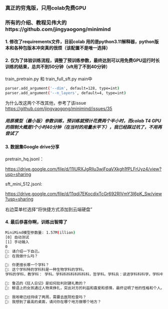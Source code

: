 ### 真正的穷鬼版，只用colab免费GPU
### 所有的介绍、教程见伟大的https://github.com/jingyaogong/minimind

#### 1. 修改了requirements文件，目前colab 用的是python3.11解释器，python版本和各种包版本冲突真的很烦（该配置不是唯一选择）


#### 2. 仅为了体验训练流程，调整了预训练参数，最终达到可以用免费GPU运行时长训练的结果，总共不到50分钟（sft用了不到40分钟）
train_pretrain.py 和 train_full_sft.py main中
```bash
parser.add_argument('--dim', default=128, type=int)
parser.add_argument('--n_layers', default=4, type=int)
```

为什么改这两个不改其他，参考了该issue https://github.com/jingyaogong/minimind/issues/35
##### 用原模型（最小版）参数训练，预训练就预计花费两个半小时，而colab T4 GPU的限制大概是1个小时40分钟（在当时的用量水平下），我已经踩过坑了，不用再尝试了

#### 3. 数据集Google drive分享
pretrain_hq.jsonl：

https://drive.google.com/file/d/11lURXJgRllu3wjFpaVXkgh1fPLFrUyz4/view?usp=sharing

sft_mini_512.jsonl:

https://drive.google.com/file/d/11qdi7EKocdixTcGr692RIVmY3I6pK_Sw/view?usp=sharing

右边菜单栏选择“将快捷方式添加到云端硬盘”

#### 4. 最后恭喜你啊，训练出智障了
```bash
MiniMind模型参数量: 1.57M(illion)
[0] 自动测试
[1] 手动输入
0
👶: 请介绍一下自己。
🤖️: 在我做什么吗？

👶: 你更擅长哪一个学科？
🤖️: 这个学科特的学科科是一种生物学科的学科。
学科的学科，教学科： 学科。学科科科科科科科科，哲学科。学科兵：读进学科科科学，学科中。

👶: 鲁迅的《狂人日记》是如何批判封建礼教的？
🤖️: 鲸语上的女孩通过人物来挣扎，突出对方的利益和喜爱和感情，最终证明了他的性格和个人。

👶: 我咳嗽已经持续了两周，需要去医院检查吗？
🤖️: 我想到了最高的桌面，请问你在哪个地方做哪个地方？
```
